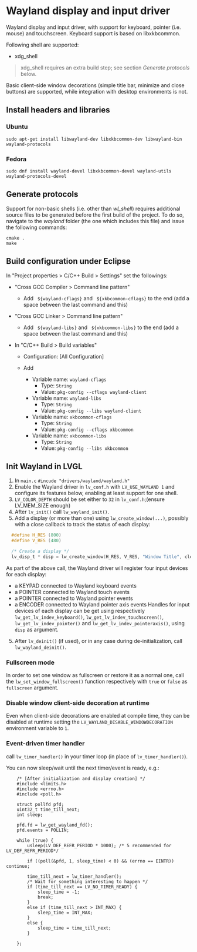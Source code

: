 # Wayland display and input driver

Wayland display and input driver, with support for keyboard, pointer (i.e. mouse) and touchscreen.
Keyboard support is based on libxkbcommon.

Following shell are supported:

* xdg_shell

> xdg_shell requires an extra build step; see section _Generate protocols_ below.


Basic client-side window decorations (simple title bar, minimize and close buttons)
are supported, while integration with desktop environments is not.


## Install headers and libraries

### Ubuntu

```
sudo apt-get install libwayland-dev libxkbcommon-dev libwayland-bin wayland-protocols
```

### Fedora

```
sudo dnf install wayland-devel libxkbcommon-devel wayland-utils wayland-protocols-devel
```


## Generate protocols

Support for non-basic shells (i.e. other than _wl_shell_) requires additional
source files to be generated before the first build of the project. To do so,
navigate to the _wayland_ folder (the one which includes this file) and issue
the following commands:

```
cmake .
make
```


## Build configuration under Eclipse

In "Project properties > C/C++ Build > Settings" set the followings:

- "Cross GCC Compiler > Command line pattern"
  - Add ` ${wayland-cflags}` and ` ${xkbcommon-cflags}` to the end (add a space between the last command and this)


- "Cross GCC Linker > Command line pattern"
  - Add ` ${wayland-libs}` and ` ${xkbcommon-libs}`  to the end (add a space between the last command and this)


- In "C/C++ Build > Build variables"
  - Configuration: [All Configuration]

  - Add
    - Variable name: `wayland-cflags`
      - Type: `String`
      - Value: `pkg-config --cflags wayland-client`
    - Variable name: `wayland-libs`
      - Type: `String`
      - Value: `pkg-config --libs wayland-client`
    - Variable name: `xkbcommon-cflags`
      - Type: `String`
      - Value: `pkg-config --cflags xkbcommon`
    - Variable name: `xkbcommon-libs`
      - Type: `String`
      - Value: `pkg-config --libs xkbcommon`


## Init Wayland in LVGL

1. In `main.c` `#incude "drivers/wayland/wayland.h"`
2. Enable the Wayland driver in `lv_conf.h` with `LV_USE_WAYLAND 1` and
   configure its features below, enabling at least support for one shell.
3. `LV_COLOR_DEPTH` should be set either to `32` in `lv_conf.h`;(ensure LV_MEM_SIZE enough)
4. After `lv_init()` call `lw_wayland_init()`.
5. Add a display (or more than one) using `lw_create_window(...)`,
   possibly with a close callback to track the status of each display:
```c
  #define H_RES (800)
  #define V_RES (480)

  /* Create a display */
  lv_disp_t * disp = lw_create_window(H_RES, V_RES, "Window Title", close_cb);
```
  As part of the above call, the Wayland driver will register four input devices
  for each display:
  - a KEYPAD connected to Wayland keyboard events
  - a POINTER connected to Wayland touch events
  - a POINTER connected to Wayland pointer events
  - a ENCODER connected to Wayland pointer axis events
  Handles for input devices of each display can be get using respectively
  `lw_get_lv_indev_keyboard()`, `lw_get_lv_indev_touchscreen()`,
  `lw_get_lv_indev_pointer()` and `lw_get_lv_indev_pointeraxis()`, using
  `disp` as argument.
5. After `lv_deinit()` (if used), or in any case during de-initialization, call
  `lw_wayland_deinit()`.

### Fullscreen mode

In order to set one window as fullscreen or restore it as a normal one,
call the `lw_set_window_fullscreen()` function respectively with `true`
or `false` as `fullscreen` argument.

### Disable window client-side decoration at runtime

Even when client-side decorations are enabled at compile time, they can be
disabled at runtime setting the `LV_WAYLAND_DISABLE_WINDOWDECORATION`
environment variable to `1`.

### Event-driven timer handler

call `lw_timer_handler()`
in your timer loop (in place of `lv_timer_handler()`).

You can now sleep/wait until the next timer/event is ready, e.g.:
```
    /* [After initialization and display creation] */
    #include <limits.h>
    #include <errno.h>
    #include <poll.h>

    struct pollfd pfd;
    uint32_t time_till_next;
    int sleep;

    pfd.fd = lw_get_wayland_fd();
    pfd.events = POLLIN;

    while (true) {
        usleep(LV_DEF_REFR_PERIOD * 1000); /* 5 recommended for LV_DEF_REFR_PERIOD*/

        if ((poll(&pfd, 1, sleep_time) < 0) && (errno == EINTR)) continue;

        time_till_next = lw_timer_handler();
        /* Wait for something interesting to happen */
        if (time_till_next == LV_NO_TIMER_READY) {
            sleep_time = -1;
            break;
        }
        else if (time_till_next > INT_MAX) {
            sleep_time = INT_MAX;
        }
        else {
            sleep_time = time_till_next;
        }

    };
```
